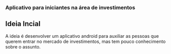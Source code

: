 ### Aplicativo para iniciantes na área de investimentos

## Ideia Incial
A ideia é desenvolver um aplicativo android para auxiliar as pessoas que querem entrar no mercado de investimentos,
mas tem pouco conhecimento sobre o assunto.
